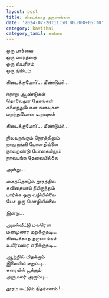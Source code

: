 ```yaml
---
layout: post
title: கிடைக்காத தருணங்கள்
date: '2024-07-20T11:50:00.000+05:30'
category: kavithai
category_tamil: கவிதை
---
```


ஒரு பார்வை  
ஒரு வார்த்தை  
ஒரு ஸ்பரிசம்  
ஒரு நிமிடம்  
  
கிடைக்குமோ?... மீண்டும்?...  
  
ஈராறு ஆண்டுகள்  
தொலைதூர தேசங்கள்  
கலைந்துபோன கனவுகள்  
மறந்துபோன உறவுகள்  
  
கிடைக்குமோ?... மீண்டும்?...  
  
நிலவுறங்கும் நேரத்திலும்  
நாமுறங்கி போனதில்லை  
நாவறண்டு போகையிலும்  
நாவடங்க தேவையில்லை  
  
அன்று...  
  
கைத்தொடும் தூரத்தில்  
கவிதையாய் நீயிருந்தும்  
பார்க்க ஒரு வழியில்லை  
பேச ஒரு மொழியில்லை  
  
இன்று...  
  
அயல்வீட்டு மலரென  
மனமுணர மறுக்குதடி...  
கிடைக்காத தருணங்கள்  
உயிர்வரை எரிக்குதடி...  
  
ஆற்றில் மிதக்கும்  
இலையில் எறும்பு...  
கரையில் பூக்கும்  
அருமலர் அரும்பு...   
  
தூரம் மட்டும் நிதர்சனம் !...  
